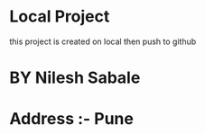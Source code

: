 # Local Project
this project is created on local then push to github
# BY Nilesh Sabale
# Address :- Pune